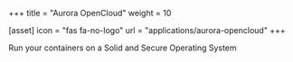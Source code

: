 +++
title = "Aurora OpenCloud"
weight = 10

[asset]
    icon = "fas fa-no-logo"
    url = "applications/aurora-opencloud"
+++

Run your containers on a Solid and Secure Operating System